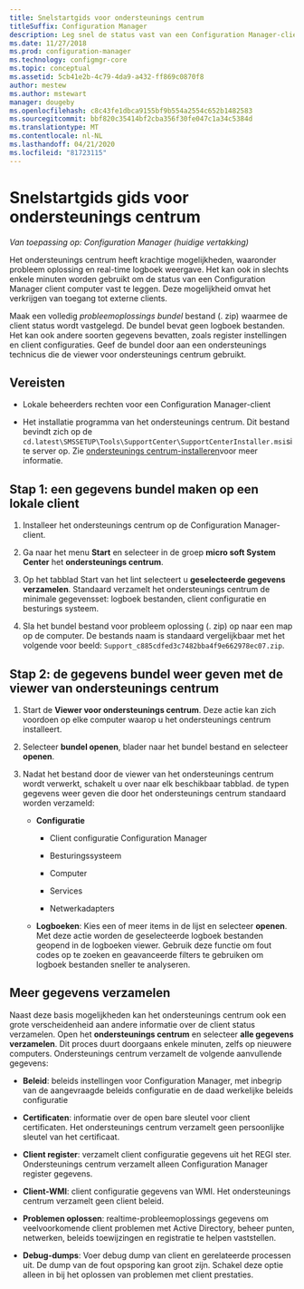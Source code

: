 ```yaml
---
title: Snelstartgids voor ondersteunings centrum
titleSuffix: Configuration Manager
description: Leg snel de status vast van een Configuration Manager-client voor het oplossen van problemen.
ms.date: 11/27/2018
ms.prod: configuration-manager
ms.technology: configmgr-core
ms.topic: conceptual
ms.assetid: 5cb41e2b-4c79-4da9-a432-ff869c0870f8
author: mestew
ms.author: mstewart
manager: dougeby
ms.openlocfilehash: c8c43fe1dbca9155bf9b554a2554c652b1482583
ms.sourcegitcommit: bbf820c35414bf2cba356f30fe047c1a34c5384d
ms.translationtype: MT
ms.contentlocale: nl-NL
ms.lasthandoff: 04/21/2020
ms.locfileid: "81723115"
---
```

# <a name="support-center-quickstart-guide"></a>Snelstartgids gids voor ondersteunings centrum

*Van toepassing op: Configuration Manager (huidige vertakking)*

Het ondersteunings centrum heeft krachtige mogelijkheden, waaronder probleem oplossing en real-time logboek weergave. Het kan ook in slechts enkele minuten worden gebruikt om de status van een Configuration Manager client computer vast te leggen. Deze mogelijkheid omvat het verkrijgen van toegang tot externe clients.

Maak een volledig *probleemoplossings bundel* bestand (. zip) waarmee de client status wordt vastgelegd. De bundel bevat geen logboek bestanden. Het kan ook andere soorten gegevens bevatten, zoals register instellingen en client configuraties. Geef de bundel door aan een ondersteunings technicus die de viewer voor ondersteunings centrum gebruikt.



## <a name="prerequisites"></a>Vereisten

- Lokale beheerders rechten voor een Configuration Manager-client  

- Het installatie programma van het ondersteunings centrum. Dit bestand bevindt zich op de `cd.latest\SMSSETUP\Tools\SupportCenter\SupportCenterInstaller.msi`site server op. Zie [ondersteunings centrum-installeren](support-center.md#install)voor meer informatie.  



## <a name="step-1-create-a-data-bundle-on-a-local-client"></a>Stap 1: een gegevens bundel maken op een lokale client

1.  Installeer het ondersteunings centrum op de Configuration Manager-client.  

2.  Ga naar het menu **Start** en selecteer in de groep **micro soft System Center** het **ondersteunings centrum**.  

3.  Op het tabblad Start van het lint selecteert u **geselecteerde gegevens verzamelen**. Standaard verzamelt het ondersteunings centrum de minimale gegevensset: logboek bestanden, client configuratie en besturings systeem.  

4.  Sla het bundel bestand voor probleem oplossing (. zip) op naar een map op de computer. De bestands naam is standaard vergelijkbaar met het volgende voor beeld: `Support_c885cdfed3c7482bba4f9e662978ec07.zip`.  



## <a name="step-2-view-the-data-bundle-using-support-center-viewer"></a>Stap 2: de gegevens bundel weer geven met de viewer van ondersteunings centrum

1.  Start de **Viewer voor ondersteunings centrum**. Deze actie kan zich voordoen op elke computer waarop u het ondersteunings centrum installeert.  

2.  Selecteer **bundel openen**, blader naar het bundel bestand en selecteer **openen**.  

3.  Nadat het bestand door de viewer van het ondersteunings centrum wordt verwerkt, schakelt u over naar elk beschikbaar tabblad. de typen gegevens weer geven die door het ondersteunings centrum standaard worden verzameld:  

    - **Configuratie**  

        - Client configuratie Configuration Manager  

        - Besturingssysteem  

        - Computer  

        - Services  

        - Netwerkadapters  

    - **Logboeken**: Kies een of meer items in de lijst en selecteer **openen**. Met deze actie worden de geselecteerde logboek bestanden geopend in de logboeken viewer. Gebruik deze functie om fout codes op te zoeken en geavanceerde filters te gebruiken om logboek bestanden sneller te analyseren.  



## <a name="collect-more-data"></a>Meer gegevens verzamelen

Naast deze basis mogelijkheden kan het ondersteunings centrum ook een grote verscheidenheid aan andere informatie over de client status verzamelen. Open het **ondersteunings centrum** en selecteer **alle gegevens verzamelen**. Dit proces duurt doorgaans enkele minuten, zelfs op nieuwere computers. Ondersteunings centrum verzamelt de volgende aanvullende gegevens:

- **Beleid**: beleids instellingen voor Configuration Manager, met inbegrip van de aangevraagde beleids configuratie en de daad werkelijke beleids configuratie  

- **Certificaten**: informatie over de open bare sleutel voor client certificaten. Het ondersteunings centrum verzamelt geen persoonlijke sleutel van het certificaat.  

- **Client register**: verzamelt client configuratie gegevens uit het REGI ster. Ondersteunings centrum verzamelt alleen Configuration Manager register gegevens.  

- **Client-WMI**: client configuratie gegevens van WMI. Het ondersteunings centrum verzamelt geen client beleid.  

- **Problemen oplossen**: realtime-probleemoplossings gegevens om veelvoorkomende client problemen met Active Directory, beheer punten, netwerken, beleids toewijzingen en registratie te helpen vaststellen.  

- **Debug-dumps**: Voer debug dump van client en gerelateerde processen uit. De dump van de fout opsporing kan groot zijn. Schakel deze optie alleen in bij het oplossen van problemen met client prestaties.  

